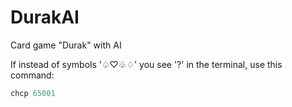 # DurakAI
Card game "Durak" with AI

If instead of symbols '♤♡♧♢' you see '?' in the terminal, use this command:

```powershell
chcp 65001
